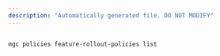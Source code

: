 ```yaml
---
description: "Automatically generated file. DO NOT MODIFY"
---
```


```bash

mgc policies feature-rollout-policies list

```